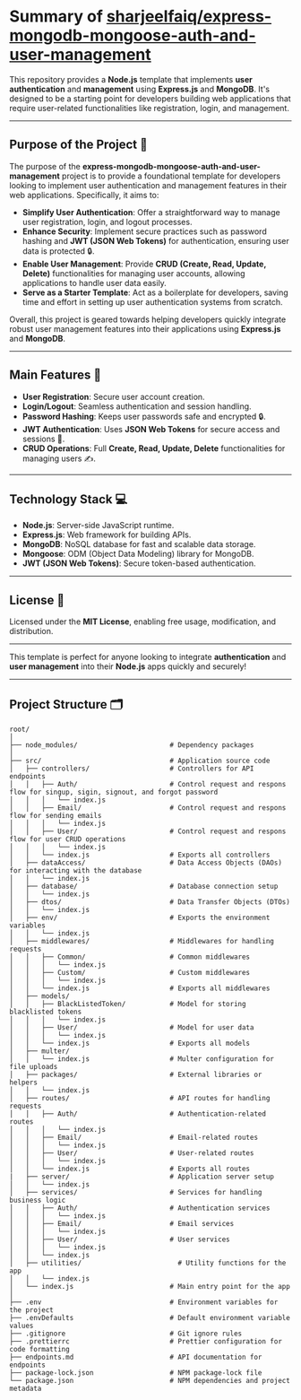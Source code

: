 # Summary of [sharjeelfaiq/express-mongodb-mongoose-auth-and-user-management](https://github.com/sharjeelfaiq/express-mongodb-mongoose-auth-and-user-management)

This repository provides a **Node.js** template that implements **user authentication** and **management** using **Express.js** and **MongoDB**. It's designed to be a starting point for developers building web applications that require user-related functionalities like registration, login, and management.

---

## Purpose of the Project 🎯

The purpose of the **express-mongodb-mongoose-auth-and-user-management** project is to provide a foundational template for developers looking to implement user authentication and management features in their web applications. Specifically, it aims to:

- **Simplify User Authentication**: Offer a straightforward way to manage user registration, login, and logout processes.
- **Enhance Security**: Implement secure practices such as password hashing and **JWT (JSON Web Tokens)** for authentication, ensuring user data is protected 🔒.
- **Enable User Management**: Provide **CRUD (Create, Read, Update, Delete)** functionalities for managing user accounts, allowing applications to handle user data easily.
- **Serve as a Starter Template**: Act as a boilerplate for developers, saving time and effort in setting up user authentication systems from scratch.

Overall, this project is geared towards helping developers quickly integrate robust user management features into their applications using **Express.js** and **MongoDB**.

---

## Main Features 🚀

- **User Registration**: Secure user account creation.
- **Login/Logout**: Seamless authentication and session handling.
- **Password Hashing**: Keeps user passwords safe and encrypted 🔒.
- **JWT Authentication**: Uses **JSON Web Tokens** for secure access and sessions 🔑.
- **CRUD Operations**: Full **Create, Read, Update, Delete** functionalities for managing users ✍️.

---

## Technology Stack 💻

- **Node.js**: Server-side JavaScript runtime.
- **Express.js**: Web framework for building APIs.
- **MongoDB**: NoSQL database for fast and scalable data storage.
- **Mongoose**: ODM (Object Data Modeling) library for MongoDB.
- **JWT (JSON Web Tokens)**: Secure token-based authentication.

---

## License 📜

Licensed under the **MIT License**, enabling free usage, modification, and distribution.

---

This template is perfect for anyone looking to integrate **authentication** and **user management** into their **Node.js** apps quickly and securely!

---

## Project Structure 🗂

```plaintext
root/
│
├── node_modules/                       # Dependency packages
│
├── src/                                # Application source code
│   ├── controllers/                    # Controllers for API endpoints
│   │   ├── Auth/                       # Control request and respons flow for singup, sigin, signout, and forgot password
│   │   │   └── index.js
│   │   ├── Email/                      # Control request and respons flow for sending emails
│   │   │   └── index.js
│   │   ├── User/                       # Control request and respons flow for user CRUD operations
│   │   │   └── index.js
│   │   └── index.js                    # Exports all controllers
│   ├── dataAccess/                     # Data Access Objects (DAOs) for interacting with the database
│   │   └── index.js
│   ├── database/                       # Database connection setup
│   │   └── index.js
│   ├── dtos/                           # Data Transfer Objects (DTOs)
│   │   └── index.js
│   ├── env/                            # Exports the environment variables
│   │   └── index.js
│   ├── middlewares/                    # Middlewares for handling requests
│   │   ├── Common/                     # Common middlewares
│   │   │   └── index.js
│   │   ├── Custom/                     # Custom middlewares
│   │   │   └── index.js
│   │   └── index.js                    # Exports all middlewares
│   ├── models/
│   │   ├── BlackListedToken/           # Model for storing blacklisted tokens
│   │   │   └── index.js
│   │   ├── User/                       # Model for user data
│   │   │   └── index.js
│   │   └── index.js                    # Exports all models
│   ├── multer/
│   │   └── index.js                    # Multer configuration for file uploads
│   ├── packages/                       # External libraries or helpers
│   │   └── index.js
│   ├── routes/                         # API routes for handling requests
│   │   ├── Auth/                       # Authentication-related routes
│   │   │   └── index.js
│   │   ├── Email/                      # Email-related routes
│   │   │   └── index.js
│   │   ├── User/                       # User-related routes
│   │   │   └── index.js
│   │   └── index.js                    # Exports all routes
|   ├── server/                         # Application server setup
│   │   └── index.js
│   ├── services/                       # Services for handling business logic
│   │   ├── Auth/                       # Authentication services
│   │   │   └── index.js
│   │   ├── Email/                      # Email services
│   │   │   └── index.js
│   │   ├── User/                       # User services
│   │   │   └── index.js
│   │   └── index.js
│   ├── utilities/                        # Utility functions for the app
│   │   └── index.js
│   └── index.js                        # Main entry point for the app
│
├── .env                                # Environment variables for the project
├── .envDefaults                        # Default environment variable values
├── .gitignore                          # Git ignore rules
├── .prettierrc                         # Prettier configuration for code formatting
├── endpoints.md                        # API documentation for endpoints
├── package-lock.json                   # NPM package-lock file
└── package.json                        # NPM dependencies and project metadata
```

